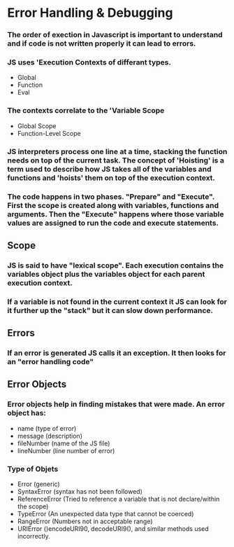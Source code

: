 # Error Handling & Debugging

### The order of exection in Javascript is important to understand and if code is not written properly it can lead to errors.

### JS uses 'Execution Contexts of differant types.

- Global 
- Function
- Eval

### The contexts correlate to the 'Variable Scope

- Global Scope
- Function-Level Scope

### JS interpreters process one line at a time, stacking the function needs on top of the current task. The concept of 'Hoisting' is a term used to describe how JS takes all of the variables and functions and 'hoists' them on top of the execution context.

### The code happens in two phases.  "Prepare" and "Execute".  First the scope is created along with variables, functions and arguments.  Then the "Execute" happens where those variable values are assigned to run the code and execute statements.


## Scope

### JS is said to have "lexical scope". Each execution contains the variables object plus the variables object for each parent execution context.


### If a variable is not found in the current context it JS can look for it further up the "stack" but it can slow down performance. 

## Errors

### If an error is generated JS calls it an exception. It then looks for an "error handling code" 

## Error Objects

### Error objects help in finding mistakes that were made. An error object has:

- name (type of error)
- message (description)
- fileNumber (name of the JS file)
- lineNumber (line number of error)

### Type of Objets

- Error (generic)
- SyntaxError (syntax has not been followed)
- ReferenceError (Tried to reference a variable that is not declare/within the scope)
- TypeError (An unexpected data type that cannot be coerced)
- RangeError (Numbers not in acceptable range)
- URIError ()encodeURI90, decodeURI9(), and similar methods used incorrectly.